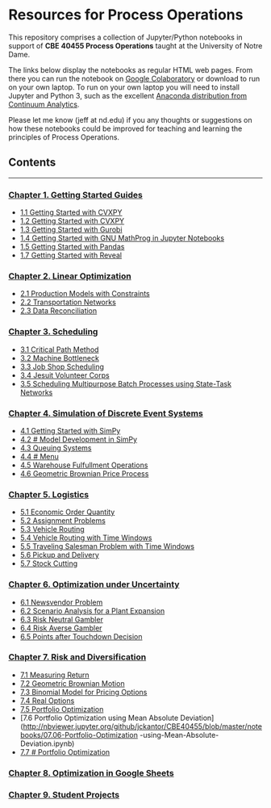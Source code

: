 
# Resources for Process Operations

This repository comprises a collection of Jupyter/Python notebooks in support of **CBE 40455 Process Operations**
taught at the University of Notre Dame.

The links below display the notebooks as regular HTML web pages. From there you can run the notebook on 
[Google Colaboratory](https://colab.research.google.com) or download to run on your own laptop. To run on your own
laptop you will need to install Jupyter and Python 3, such as the excellent
[Anaconda distribution from Continuum Analytics](https://www.continuum.io/downloads).

Please let me know (jeff at nd.edu) if you any thoughts or suggestions on how these notebooks could be improved for 
teaching and learning the principles of Process Operations.

## Contents
---

### [Chapter 1. Getting Started Guides](http://nbviewer.jupyter.org/github/jckantor/CBE40455/blob/master/notebooks/01.00-Getting-Started-Guides.ipynb)
- [1.1 Getting Started with CVXPY](http://nbviewer.jupyter.org/github/jckantor/CBE40455/blob/master/notebooks/01.01-Getting-Started-with-CVXPY.ipynb)
- [1.2 Getting Started with CVXPY](http://nbviewer.jupyter.org/github/jckantor/CBE40455/blob/master/notebooks/01.02-Getting-Started-with-CVXPY.ipynb)
- [1.3 Getting Started with Gurobi](http://nbviewer.jupyter.org/github/jckantor/CBE40455/blob/master/notebooks/01.03-Getting-Started-with-Gurobi.ipynb)
- [1.4 Getting Started with GNU MathProg in Jupyter Notebooks](http://nbviewer.jupyter.org/github/jckantor/CBE40455/blob/master/notebooks/01.04-Getting-Started-with-GNU-MathProg.ipynb)
- [1.5 Getting Started with Pandas](http://nbviewer.jupyter.org/github/jckantor/CBE40455/blob/master/notebooks/01.05-Getting-Started-with-Pandas.ipynb)
- [1.7 Getting Started with Reveal](http://nbviewer.jupyter.org/github/jckantor/CBE40455/blob/master/notebooks/01.07-Getting-Started-with-Reveal.ipynb)

### [Chapter 2. Linear Optimization](http://nbviewer.jupyter.org/github/jckantor/CBE40455/blob/master/notebooks/02.00-Linear-Optimization.ipynb)
- [2.1 Production Models with Constraints](http://nbviewer.jupyter.org/github/jckantor/CBE40455/blob/master/notebooks/02.01-Production-Models-with-Constraints-(Pyomo).ipynb)
- [2.2 Transportation Networks](http://nbviewer.jupyter.org/github/jckantor/CBE40455/blob/master/notebooks/02.02-Transportation-Networks-(Pyomo).ipynb)
- [2.3 Data Reconciliation](http://nbviewer.jupyter.org/github/jckantor/CBE40455/blob/master/notebooks/02.03-Data-Reconciliation.ipynb)

### [Chapter 3. Scheduling](http://nbviewer.jupyter.org/github/jckantor/CBE40455/blob/master/notebooks/03.00-Scheduling.ipynb)
- [3.1 Critical Path Method](http://nbviewer.jupyter.org/github/jckantor/CBE40455/blob/master/notebooks/03.01-Critical-Path-Method.ipynb)
- [3.2 Machine Bottleneck](http://nbviewer.jupyter.org/github/jckantor/CBE40455/blob/master/notebooks/03.02-Machine-Bottleneck-(Pyomo).ipynb)
- [3.3 Job Shop Scheduling](http://nbviewer.jupyter.org/github/jckantor/CBE40455/blob/master/notebooks/03.03-Job-Shop-Scheduling.ipynb)
- [3.4 Jesuit Volunteer Corps](http://nbviewer.jupyter.org/github/jckantor/CBE40455/blob/master/notebooks/03.04-Jesuit-Volunteer-Corps.ipynb)
- [3.5 Scheduling Multipurpose Batch Processes using State-Task Networks](http://nbviewer.jupyter.org/github/jckantor/CBE40455/blob/master/notebooks/03.05-Scheduling-Multipurpose-Batch-Processes-using-State-Task-Networks.ipynb)

### [Chapter 4. Simulation of Discrete Event Systems](http://nbviewer.jupyter.org/github/jckantor/CBE40455/blob/master/notebooks/04.00-Simulation-of-Discrete-Event-Systems.ipynb)
- [4.1 Getting Started with SimPy](http://nbviewer.jupyter.org/github/jckantor/CBE40455/blob/master/notebooks/04.01-Getting-Started-with-SimPy.ipynb)
- [4.2 # Model Development in SimPy](http://nbviewer.jupyter.org/github/jckantor/CBE40455/blob/master/notebooks/04.02-Discrete-Event-Simulation-of-a-Batch-Process.ipynb)
- [4.3 Queuing Systems](http://nbviewer.jupyter.org/github/jckantor/CBE40455/blob/master/notebooks/04.03-Queuing-Systems.ipynb)
- [4.4 # Menu](http://nbviewer.jupyter.org/github/jckantor/CBE40455/blob/master/notebooks/04.04-Spanky's-Pizzeria.ipynb)
- [4.5 Warehouse Fulfullment Operations](http://nbviewer.jupyter.org/github/jckantor/CBE40455/blob/master/notebooks/04.05-Warehouse-Fulfillment-Operations.ipynb)
- [4.6 Geometric Brownian Price Process](http://nbviewer.jupyter.org/github/jckantor/CBE40455/blob/master/notebooks/04.06-Geometric-Brownian-Price-Process.ipynb)

### [Chapter 5. Logistics](http://nbviewer.jupyter.org/github/jckantor/CBE40455/blob/master/notebooks/05.00-Logistics.ipynb)
- [5.1 Economic Order Quantity](http://nbviewer.jupyter.org/github/jckantor/CBE40455/blob/master/notebooks/05.01-Economic-Order-Quantity.ipynb)
- [5.2 Assignment Problems](http://nbviewer.jupyter.org/github/jckantor/CBE40455/blob/master/notebooks/05.02-Assignment-Problems.ipynb)
- [5.3 Vehicle Routing](http://nbviewer.jupyter.org/github/jckantor/CBE40455/blob/master/notebooks/05.03-Vehicle-Routing.ipynb)
- [5.4 Vehicle Routing with Time Windows](http://nbviewer.jupyter.org/github/jckantor/CBE40455/blob/master/notebooks/05.04-Vehicle-Routing-with-Time-Windows.ipynb)
- [5.5 Traveling Salesman Problem with Time Windows](http://nbviewer.jupyter.org/github/jckantor/CBE40455/blob/master/notebooks/05.05-Traveling-Salesman-Problem-with-Time-Windows.ipynb)
- [5.6 Pickup and Delivery](http://nbviewer.jupyter.org/github/jckantor/CBE40455/blob/master/notebooks/05.06-Pickup-and-Delivery.ipynb)
- [5.7 Stock Cutting](http://nbviewer.jupyter.org/github/jckantor/CBE40455/blob/master/notebooks/05.07-Stock-Cutting.ipynb)

### [Chapter 6. Optimization under Uncertainty](http://nbviewer.jupyter.org/github/jckantor/CBE40455/blob/master/notebooks/06.00-Optimization-under-Uncertainty.ipynb)
- [6.1 Newsvendor Problem](http://nbviewer.jupyter.org/github/jckantor/CBE40455/blob/master/notebooks/06.01-Newsvendor-Problem.ipynb)
- [6.2 Scenario Analysis for a Plant Expansion](http://nbviewer.jupyter.org/github/jckantor/CBE40455/blob/master/notebooks/06.02-Scenario-Analysis-for-a-Plant-Expansion.ipynb)
- [6.3 Risk Neutral Gambler](http://nbviewer.jupyter.org/github/jckantor/CBE40455/blob/master/notebooks/06.03-Risk-Neutral-Gambler.ipynb)
- [6.4 Risk Averse Gambler](http://nbviewer.jupyter.org/github/jckantor/CBE40455/blob/master/notebooks/06.04-Risk-Averse-Gambler.ipynb)
- [6.5 Points after Touchdown Decision](http://nbviewer.jupyter.org/github/jckantor/CBE40455/blob/master/notebooks/06.05-Points-after-Touchdown-Decision.ipynb)

### [Chapter 7. Risk and Diversification](http://nbviewer.jupyter.org/github/jckantor/CBE40455/blob/master/notebooks/07.00-Risk-and-Diversification.ipynb)
- [7.1 Measuring Return](http://nbviewer.jupyter.org/github/jckantor/CBE40455/blob/master/notebooks/07.01-Measuring-Return.ipynb)
- [7.2 Geometric Brownian Motion](http://nbviewer.jupyter.org/github/jckantor/CBE40455/blob/master/notebooks/07.02-Geometric-Brownian-Motion.ipynb)
- [7.3 Binomial Model for Pricing Options](http://nbviewer.jupyter.org/github/jckantor/CBE40455/blob/master/notebooks/07.03-Binomial-Model-for-Pricing-Options.ipynb)
- [7.4 Real Options](http://nbviewer.jupyter.org/github/jckantor/CBE40455/blob/master/notebooks/07.04-Real-Options.ipynb)
- [7.5 Portfolio Optimization](http://nbviewer.jupyter.org/github/jckantor/CBE40455/blob/master/notebooks/07.05-Portfolio-Optimization.ipynb)
- [7.6 Portfolio Optimization using Mean Absolute Deviation](http://nbviewer.jupyter.org/github/jckantor/CBE40455/blob/master/notebooks/07.06-Portfolio-Optimization -using-Mean-Absolute-Deviation.ipynb)
- [7.7 # Portfolio Optimization](http://nbviewer.jupyter.org/github/jckantor/CBE40455/blob/master/notebooks/07.07-MAD-Portfolio-Optimization.ipynb)

### [Chapter 8. Optimization in Google Sheets](http://nbviewer.jupyter.org/github/jckantor/CBE40455/blob/master/notebooks/08.00-Optimization-in-Google-Sheets.ipynb)

### [Chapter 9. Student Projects](http://nbviewer.jupyter.org/github/jckantor/CBE40455/blob/master/notebooks/09.00-Student-Projects.ipynb)